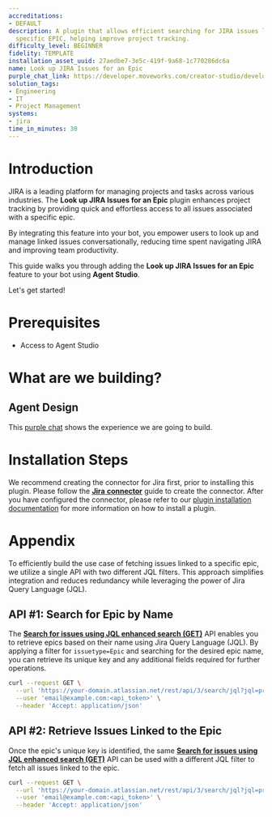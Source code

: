```yaml
---
accreditations:
- DEFAULT
description: A plugin that allows efficient searching for JIRA issues linked to a
  specific EPIC, helping improve project tracking.
difficulty_level: BEGINNER
fidelity: TEMPLATE
installation_asset_uuid: 27aedbe7-3e5c-419f-9a68-1c770286dc6a
name: Look up JIRA Issues for an Epic
purple_chat_link: https://developer.moveworks.com/creator-studio/developer-tools/purple-chat/?conversation=%7B%22startTimestamp%22%3A%2211%3A43+AM%22%2C%22messages%22%3A%5B%7B%22parts%22%3A%5B%7B%22richText%22%3A%22%3Cp%3EHey%2C+can+you+find+tickets+in+JIRA+that+are+part+of+Creator+Studio+epic%3F%3Cbr%2F%3E%5Cn%3C%2Fp%3E%22%7D%5D%2C%22role%22%3A%22user%22%7D%2C%7B%22parts%22%3A%5B%7B%22reasoningSteps%22%3A%5B%7B%22richText%22%3A%22%3Cp%3E%E2%8F%B3+Calling+Plugin+%3Cstrong%3EEPIC+Summary+%3C%2Fstrong%3Efor+%3Cstrong%3ECreator+Studio%3C%2Fstrong%3E+epic%3Cbr%2F%3E%5Cn%3C%2Fp%3E%22%2C%22status%22%3A%22success%22%7D%5D%7D%2C%7B%22richText%22%3A%22%3Cp%3EI+found+some+tickets+related+to+Creator+Studio+epic.+Here+they+are%3A%3Cbr%2F%3E%5Cn%3C%2Fp%3E%22%7D%2C%7B%22richText%22%3A%22%3Cb%3ETICKET-321%3C%2Fb%3E%3Cbr%3EUpdate+login+functionality.+This+involves+enhancements+to+our+current+login+flow+to+increase+security+and+usability.%22%7D%2C%7B%22citations%22%3A%5B%7B%22citationTitle%22%3A%22TICKET-321%22%2C%22connectorName%22%3A%22jira%22%7D%5D%7D%2C%7B%22richText%22%3A%22%3Cb%3ETICKET-322%3C%2Fb%3E%3Cbr%3EDesign+new+user+dashboard.+Goal+is+to+improve+user+engagement+by+redesigning+the+main+dashboard+interface.%22%7D%2C%7B%22citations%22%3A%5B%7B%22citationTitle%22%3A%22TICKET-322%22%2C%22connectorName%22%3A%22jira%22%7D%5D%7D%2C%7B%22richText%22%3A%22%3Cb%3ETICKET-323%3C%2Fb%3E%3Cbr%3ERefactor+backend+for+better+performance.+This+task+focuses+on+backend+improvements+to+enhance+overall+system+performance.%22%7D%2C%7B%22citations%22%3A%5B%7B%22citationTitle%22%3A%22TICKET-323%22%2C%22connectorName%22%3A%22jira%22%7D%5D%7D%5D%2C%22role%22%3A%22assistant%22%7D%5D%7D
solution_tags:
- Engineering
- IT
- Project Management
systems:
- jira
time_in_minutes: 30
---
```


# **Introduction**

JIRA is a leading platform for managing projects and tasks across various industries. The **Look up JIRA Issues for an Epic** plugin enhances project tracking by providing quick and effortless access to all issues associated with a specific epic.

By integrating this feature into your bot, you empower users to look up and manage linked issues conversationally, reducing time spent navigating JIRA and improving team productivity.

This guide walks you through adding the **Look up JIRA Issues for an Epic** feature to your bot using **Agent Studio**.

Let's get started!

# **Prerequisites**

- Access to Agent Studio

# **What are we building?**

## **Agent Design**

This [purple chat](https://developer.moveworks.com/creator-studio/developer-tools/purple-chat/?conversation=%7B%22startTimestamp%22%3A%2211%3A43+AM%22%2C%22messages%22%3A%5B%7B%22parts%22%3A%5B%7B%22richText%22%3A%22%3Cp%3EHey%2C+can+you+find+tickets+in+JIRA+that+are+part+of+Creator+Studio+epic%3F%3Cbr%2F%3E%5Cn%3C%2Fp%3E%22%7D%5D%2C%22role%22%3A%22user%22%7D%2C%7B%22parts%22%3A%5B%7B%22reasoningSteps%22%3A%5B%7B%22richText%22%3A%22%3Cp%3E%E2%8F%B3+Calling+Plugin+%3Cstrong%3EEPIC+Summary+%3C%2Fstrong%3Efor+%3Cstrong%3ECreator+Studio%3C%2Fstrong%3E+epic%3Cbr%2F%3E%5Cn%3C%2Fp%3E%22%2C%22status%22%3A%22success%22%7D%5D%7D%2C%7B%22richText%22%3A%22%3Cp%3EI+found+some+tickets+related+to+Creator+Studio+epic.+Here+they+are%3A%3Cbr%2F%3E%5Cn%3C%2Fp%3E%22%7D%2C%7B%22richText%22%3A%22%3Cb%3ETICKET-321%3C%2Fb%3E%3Cbr%3EUpdate+login+functionality.+This+involves+enhancements+to+our+current+login+flow+to+increase+security+and+usability.%22%7D%2C%7B%22citations%22%3A%5B%7B%22citationTitle%22%3A%22TICKET-321%22%2C%22connectorName%22%3A%22jira%22%7D%5D%7D%2C%7B%22richText%22%3A%22%3Cb%3ETICKET-322%3C%2Fb%3E%3Cbr%3EDesign+new+user+dashboard.+Goal+is+to+improve+user+engagement+by+redesigning+the+main+dashboard+interface.%22%7D%2C%7B%22citations%22%3A%5B%7B%22citationTitle%22%3A%22TICKET-322%22%2C%22connectorName%22%3A%22jira%22%7D%5D%7D%2C%7B%22richText%22%3A%22%3Cb%3ETICKET-323%3C%2Fb%3E%3Cbr%3ERefactor+backend+for+better+performance.+This+task+focuses+on+backend+improvements+to+enhance+overall+system+performance.%22%7D%2C%7B%22citations%22%3A%5B%7B%22citationTitle%22%3A%22TICKET-323%22%2C%22connectorName%22%3A%22jira%22%7D%5D%7D%5D%2C%22role%22%3A%22assistant%22%7D%5D%7D) shows the experience we are going to build.

# Installation Steps

We recommend creating the connector for Jira first, prior to installing this plugin. Please follow the [**Jira** **connector**](https://developer.moveworks.com/creator-studio/resources/connector/?id=jira) guide to create the connector. After you have configured the connector, please refer to our [plugin installation documentation](https://help.moveworks.com/docs/ai-agent-marketplace) for more information on how to install a plugin.

# Appendix

To efficiently build the use case of fetching issues linked to a specific epic, we utilize a single API with two different JQL filters. This approach simplifies integration and reduces redundancy while leveraging the power of Jira Query Language (JQL).

## **API #1: Search for Epic by Name**

The [**Search for issues using JQL enhanced search (GET)**](https://developer.atlassian.com/cloud/jira/platform/rest/v3/api-group-issue-search/#api-rest-api-3-search-jql-get) API enables you to retrieve epics based on their name using Jira Query Language (JQL). By applying a filter for `issuetype=Epic` and searching for the desired epic name, you can retrieve its unique key and any additional fields required for further operations.

```bash
curl --request GET \
  --url 'https://your-domain.atlassian.net/rest/api/3/search/jql?jql=project%20%3D%20HSP&nextPageToken=%3Cstring%3E&maxResults={maxResults}&fields={fields}&expand=%3Cstring%3E&reconcileIssues={reconcileIssues}' \
  --user 'email@example.com:<api_token>' \
  --header 'Accept: application/json'
```

## **API #2: Retrieve Issues Linked to the Epic**

Once the epic's unique key is identified, the same [**Search for issues using JQL enhanced search (GET)**](https://developer.atlassian.com/cloud/jira/platform/rest/v3/api-group-issue-search/#api-rest-api-3-search-jql-get) API can be used with a different JQL filter to fetch all issues linked to the epic.

```bash
curl --request GET \
  --url 'https://your-domain.atlassian.net/rest/api/3/search/jql?jql=project%20%3D%20HSP&nextPageToken=%3Cstring%3E&maxResults={maxResults}&fields={fields}&expand=%3Cstring%3E&reconcileIssues={reconcileIssues}' \
  --user 'email@example.com:<api_token>' \
  --header 'Accept: application/json'
```